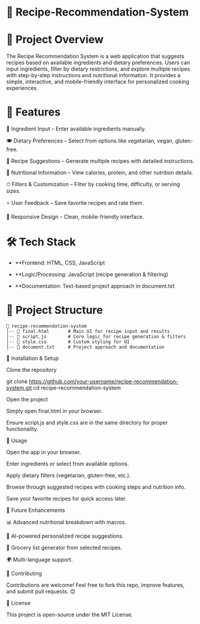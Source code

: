# 🍳 Recipe-Recommendation-System

# 📌 Project Overview

The Recipe Recommendation System is a web application that suggests recipes based on available ingredients and dietary preferences. Users can input ingredients, filter by dietary restrictions, and explore multiple recipes with step-by-step instructions and nutritional information. It provides a simple, interactive, and mobile-friendly interface for personalized cooking experiences.

# 🚀 Features

🥗 Ingredient Input – Enter available ingredients manually.

🍽 Dietary Preferences – Select from options like vegetarian, vegan, gluten-free.

📖 Recipe Suggestions – Generate multiple recipes with detailed instructions.

🔢 Nutritional Information – View calories, protein, and other nutrition details.

⏱ Filters & Customization – Filter by cooking time, difficulty, or serving sizes.

⭐ User Feedback – Save favorite recipes and rate them.

📱 Responsive Design – Clean, mobile-friendly interface.

# 🛠 Tech Stack

- **Frontend: HTML, CSS, JavaScript

- **Logic/Processing: JavaScript (recipe generation & filtering)

- **Documentation: Text-based project approach in document.txt

# 📂 Project Structure
```
📁 recipe-recommendation-system
│-- 📄 final.html       # Main UI for recipe input and results
│-- 📄 script.js        # Core logic for recipe generation & filters
│-- 📄 style.css        # Custom styling for UI
│-- 📄 document.txt     # Project approach and documentation
```
🔧 Installation & Setup

Clone the repository

git clone https://github.com/your-username/recipe-recommendation-system.git
cd recipe-recommendation-system


Open the project

Simply open final.html in your browser.

Ensure script.js and style.css are in the same directory for proper functionality.

📝 Usage

Open the app in your browser.

Enter ingredients or select from available options.

Apply dietary filters (vegetarian, gluten-free, etc.).

Browse through suggested recipes with cooking steps and nutrition info.

Save your favorite recipes for quick access later.

🚀 Future Enhancements

📊 Advanced nutritional breakdown with macros.

🤖 AI-powered personalized recipe suggestions.

🛒 Grocery list generator from selected recipes.

🌍 Multi-language support.

🤝 Contributing

Contributions are welcome! Feel free to fork this repo, improve features, and submit pull requests. 😊

📜 License

This project is open-source under the MIT License.
